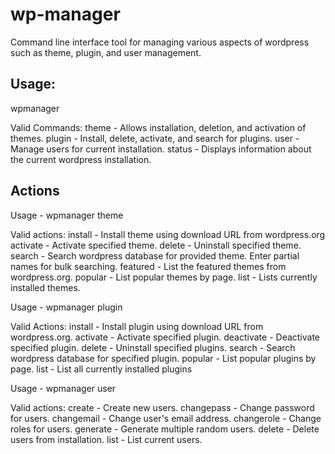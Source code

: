 # wp-manager


Command line interface tool for managing various aspects of wordpress such as theme, plugin, and user management.

## Usage:

wpmanager <command> <action>

Valid Commands:
        theme         - Allows installation, deletion, and activation of themes.
        plugin        - Install, delete, activate, and search for plugins.
        user          - Manage users for current installation.
        status        - Displays information about the current wordpress installation.
        
## Actions
        
Usage - wpmanager theme <action>

Valid actions:
        install       - Install theme using download URL from wordpress.org
        activate      - Activate specified theme.
        delete        - Uninstall specified theme.
        search        - Search wordpress database for provided theme. Enter partial names for bulk searching.
        featured      - List the featured themes from wordpress.org.
        popular       - List popular themes by page.
        list          - Lists currently installed themes.
        
Usage - wpmanager plugin <action>

Valid Actions:
        install       - Install plugin using download URL from wordpress.org.
        activate      - Activate specified plugin.
        deactivate    - Deactivate specified plugin.
        delete        - Uninstall specified plugins.
        search        - Search wordpress database for specified plugin.
        popular       - List popular plugins by page.
        list          - List all currently installed plugins
        
Usage - wpmanager user <action>

Valid actions:
        create         - Create new users.
        changepass     - Change password for users.
        changemail     - Change user's email address.
        changerole     - Change roles for users.
        generate       - Generate multiple random users.
        delete         - Delete users from installation.
        list           - List current users.
